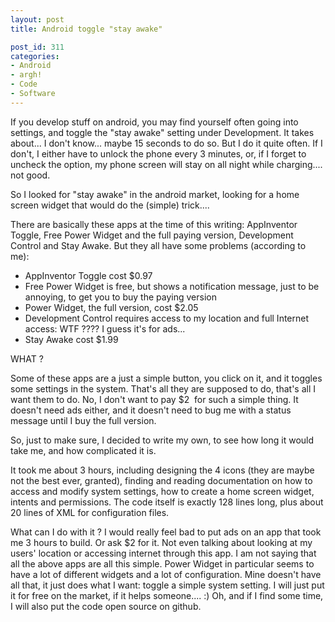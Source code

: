 ```yaml
---
layout: post
title: Android toggle "stay awake"

post_id: 311
categories:
- Android
- argh!
- Code
- Software
---
```


If you develop stuff on android, you may find yourself often going into settings, and toggle the "stay awake" setting under Development. It takes about... I don't know... maybe 15 seconds to do so. But I do it quite often. If I don't, I either have to unlock the phone every 3 minutes, or, if I forget to uncheck the option, my phone screen will stay on all night while charging.... not good.

So I looked for "stay awake" in the android market, looking for a home screen widget that would do the (simple) trick....

There are basically these apps at the time of this writing: AppInventor Toggle, Free Power Widget and the full paying version, Development Control and Stay Awake. But they all have some problems (according to me):

- AppInventor Toggle cost $0.97
- Free Power Widget is free, but shows a notification message, just to be annoying, to get you to buy the paying version
- Power Widget, the full version, cost $2.05
- Development Control requires access to my location and full Internet access: WTF ???? I guess it's for ads...
- Stay Awake cost $1.99

WHAT ?

Some of these apps are a just a simple button, you click on it, and it toggles some settings in the system. That's all they are supposed to do, that's all I want them to do. No, I don't want to pay $2  for such a simple thing. It doesn't need ads either, and it doesn't need to bug me with a status message until I buy the full version.

So, just to make sure, I decided to write my own, to see how long it would take me, and how complicated it is.

It took me about 3 hours, including designing the 4 icons (they are maybe not the best ever, granted), finding and reading documentation on how to access and modify system settings, how to create a home screen widget, intents and permissions. The code itself is exactly 128 lines long, plus about 20 lines of XML for configuration files.

What can I do with it ? I would really feel bad to put ads on an app that took me 3 hours to build. Or ask $2 for it. Not even talking about looking at my users' location or accessing internet through this app.
I am not saying that all the above apps are all this simple. Power Widget in particular seems to have a lot of different widgets and a lot of configuration. Mine doesn't have all that, it just does what I want: toggle a simple system setting. I will just put it for free on the market, if it helps someone.... :) Oh, and if I find some time, I will also put the code open source on github.

